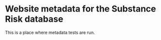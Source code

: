 # Website metadata for the Substance Risk database

This is a place where metadata tests are run.
 
